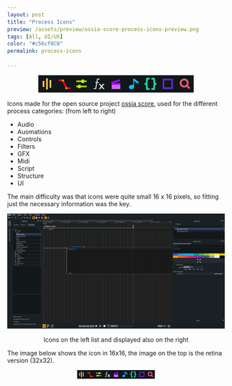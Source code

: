 ```yaml
---
layout: post
title: "Process Icons"
preview: /assets/preview/ossia-score-process-icons-preview.png
tags: [All, UI/UX]
color: "#c56cf0C0"
permalink: process-icons

---
```



<p align="center">
    <img src="/assets/ossia_score_process_icons@2x.png"/>
</p>

Icons made for the open source project [ossia score](https://github.com/OSSIA/score), used for the different process categories: 
(from left to right)
- Audio
- Auomations
- Controls
- Filters
- GFX
- Midi
- Script
- Structure
- UI

The main difficulty was that icons were quite small 16 x 16 pixels, so fitting just the necessary information was the key.

<p align="center">
    <a href="/assets/ossia_score_process_icons_overview.png">
    <img src="/assets/ossia_score_process_icons_overview.png"/>
    </a>
    <figcaption style="text-align:center">Icons on the left list and displayed also on the right</figcaption>
</p>

The image below shows the icon in 16x16, the image on the top is the retina version (32x32).
<p align="center">
  <img src="/assets/ossia_score_process_icons.png"/>
</p>
